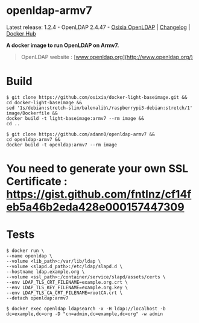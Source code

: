 # openldap-armv7

Latest release: 1.2.4 - OpenLDAP 2.4.47 -  [Osixia OpenLDAP](https://github.com/osixia/docker-openldap) | [Changelog](CHANGELOG.md) | [Docker Hub](https://hub.docker.com/r/osixia/openldap/) 

**A docker image to run OpenLDAP on Armv7.**

> OpenLDAP website : [www.openldap.org](http://www.openldap.org/)

# Build

    $ git clone https://github.com/osixia/docker-light-baseimage.git && 
    cd docker-light-baseimage &&
    sed '1s/debian:stretch-slim/balenalib\/raspberrypi3-debian:stretch/1' image/Dockerfile &&
    docker build -t light-baseimage:armv7 --rm image && 
    cd ..

    $ git clone https://github.com/adann0/openldap-armv7 &&
    cd openldap-armv7 &&
    docker build -t openldap:armv7 --rm image

# You need to generate your own SSL Certificate : https://gist.github.com/fntlnz/cf14feb5a46b2eda428e000157447309

# Tests

    $ docker run \
    --name openldap \
    --volume <lib_path>:/var/lib/ldap \
    --volume <slapd.d_path>:/etc/ldap/slapd.d \
    --hostname ldap.example.org \
    --volume <ssl_path>:/container/service/slapd/assets/certs \
    --env LDAP_TLS_CRT_FILENAME=example.org.crt \
    --env LDAP_TLS_KEY_FILENAME=example.org.key \
    --env LDAP_TLS_CA_CRT_FILENAME=rootCA.crt \
    --detach openldap:armv7

    $ docker exec openldap ldapsearch -x -H ldap://localhost -b dc=example,dc=org -D "cn=admin,dc=example,dc=org" -w admin
